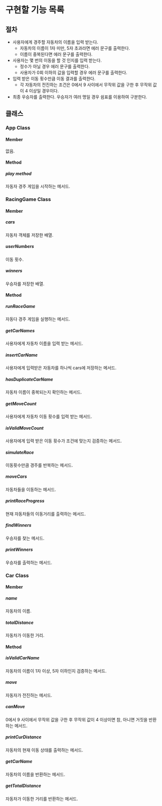 # 구현할 기능 목록
## 절차
- 사용자에게 경주할 자동차의 이름을 입력 받는다.
    - 자동차의 이름이 1자 미만, 5자 초과라면 에러 문구를 출력한다.
    - 이름이 중복된다면 에러 문구를 출력한다.
- 사용자는 몇 번의 이동을 할 것 인지를 입력 받는다.
    - 정수가 아닐 경우 에러 문구를 출력한다.
    - 사용자가 0회 이하의 값을 입력할 경우 에러 문구를 출력한다.
- 입력 받은 이동 횟수만큼 이동 결과를 출력한다.
    - 각 자동차의 전진하는 조건은 0에서 9 사이에서 무작위 값을 구한 후 무작위 값이 4 이상일 경우이다.
- 최종 우승자를 출력한다. 우승자가 여러 명일 경우 쉼표를 이용하여 구분한다.

## 클래스

### App Class
#### Member
없음.

#### Method
##### play method
자동자 경주 게임을 시작하는 메서드.


### RacingGame Class
#### Member
##### cars
자동차 객체를 저장한 배열.
##### userNumbers
이동 횟수.
##### winners 
우승자를 저장한 배열.

#### Method
##### runRaceGame
자동다 경주 게임을 실행하는 메서드.
##### getCarNames
사용자에게 자동차 이름을 입력 받는 메서드.
##### insertCarName
사용자에게 입력받은 자동차를 하나씩 cars에 저장하는 메서드.
##### hasDuplicateCarName
자동차 이름이 중복되는지 확인하는 메서드.
##### getMoveCount
사용자에게 자동차 이동 횟수를 입력 받는 메서드.
##### isValidMoveCount
사용자에게 입력 받은 이동 횟수가 조건에 맞는지 검증하는 메서드.
##### simulateRace
이동횟수만큼 경주를 반복하는 메서드.
##### moveCars
자동차들을 이동하는 메서드.
##### printRaceProgress
현재 자동차들의 이동거리를 출력하는 메서드.
##### findWinners
우승자를 찾는 메서드.
##### printWinners
우승자를 출력하는 메서드.


### Car Class
#### Member
##### name
자동차의 이름.
##### totalDistance
자동차가 이동한 거리.

#### Method
##### isValidCarName  
자동차의 이름이 1자 이상, 5자 이하인지 검증하는 메서드.
##### move
자동자가 전진하는 메서드.
##### canMove
 0에서 9 사이에서 무작위 값을 구한 후 무작위 값이 4 이상이면 참, 아니면 거짓을 반환하는 메서드.
##### printCurDistance
자동차의 현재 이동 상태를 출력하는 메서드.
##### getCarName
자동차의 이름을 반환하는 메서드.
##### getTotalDistance
자동차가 이동한 거리를 반환하는 메서드.